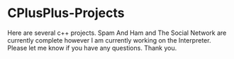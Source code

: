 # CPlusPlus-Projects

Here are several c++ projects.  Spam And Ham and The Social Network are currently complete however I am currently working on the Interpreter.  Please let me know if you have any questions.  Thank you.
